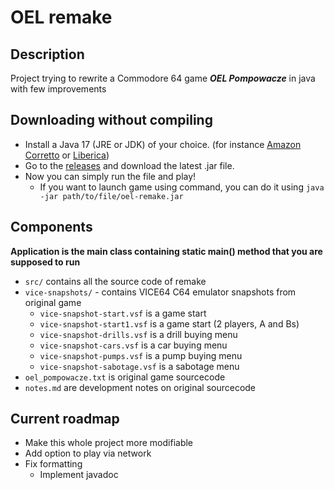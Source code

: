# OEL remake
## Description
Project trying to rewrite a Commodore 64 game ***OEL Pompowacze*** in java with few improvements

## Downloading without compiling
- Install a Java 17 (JRE or JDK) of your choice. (for instance [Amazon Corretto](https://docs.aws.amazon.com/corretto/latest/corretto-17-ug/downloads-list.html) or [Liberica](https://bell-sw.com/pages/downloads/#jdk-17-lts))
- Go to the [releases](https://github.com/Zabbum/oel-remake/releases) and download the latest .jar file.
- Now you can simply run the file and play! 
  - If you want to launch game using command, you can do it using `java -jar path/to/file/oel-remake.jar`

## Components

**Application is the main class containing static main() method that you are supposed to run**

- `src/` contains all the source code of remake
- `vice-snapshots/` - contains VICE64 C64 emulator snapshots from original game
  - `vice-snapshot-start.vsf` is a game start
  - `vice-snapshot-start1.vsf` is a game start (2 players, A and Bs)
  - `vice-snapshot-drills.vsf` is a drill buying menu
  - `vice-snapshot-cars.vsf` is a car buying menu
  - `vice-snapshot-pumps.vsf` is a pump buying menu
  - `vice-snapshot-sabotage.vsf` is a sabotage menu
- `oel_pompowacze.txt` is original game sourcecode
- `notes.md` are development notes on original sourcecode

## Current roadmap
- Make this whole project more modifiable
- Add option to play via network
- Fix formatting
  - Implement javadoc
